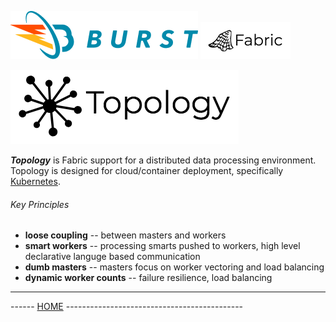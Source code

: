 ![Burst](../../../../../../../../documentation/burst_h_small.png "")
![Burst](../../../../../../../doc/fabric_small.png "")

 ![](topology.png "")
 
___Topology___ is Fabric support for a  distributed data processing environment. 
Topology is designed for cloud/container deployment, specifically [Kubernetes](https://kubernetes.io/). 

###### Key Principles

* __loose coupling__ -- between masters and workers 
* __smart workers__  -- processing smarts pushed to workers, high level declarative languge based communication
* __dumb masters__  -- masters focus on worker vectoring and load balancing
* __dynamic worker counts__ -- failure resilience, load balancing
---
------ [HOME](../../../../../../../../../readme.md) --------------------------------------------
